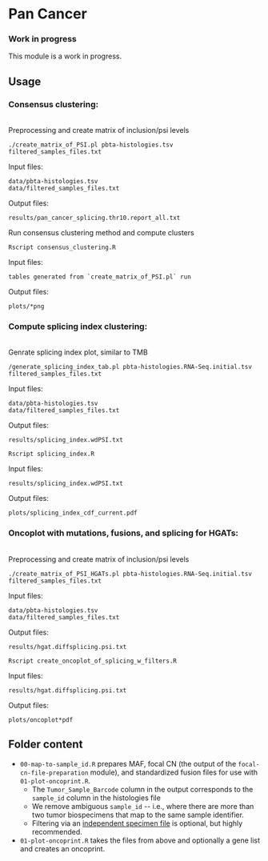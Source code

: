 # Pan Cancer

### Work in progress

This module is a work in progress.

## Usage
### Consensus clustering:
<br>Preprocessing and create matrix of inclusion/psi levels
```
./create_matrix_of_PSI.pl pbta-histologies.tsv filtered_samples_files.txt
```

Input files:
```
data/pbta-histologies.tsv
data/filtered_samples_files.txt
```

Output files:
```
results/pan_cancer_splicing.thr10.report_all.txt
```

Run consensus clustering method and compute clusters
```
Rscript consensus_clustering.R
```

Input files:
```
tables generated from `create_matrix_of_PSI.pl` run
```

Output files:
```
plots/*png
```

### Compute splicing index clustering:
<br>Genrate splicing index plot, similar to TMB

```
/generate_splicing_index_tab.pl pbta-histologies.RNA-Seq.initial.tsv filtered_samples_files.txt
```

Input files:
```
data/pbta-histologies.tsv
data/filtered_samples_files.txt
```

Output files:
```
results/splicing_index.wdPSI.txt
```

```
Rscript splicing_index.R
```

Input files:
```
results/splicing_index.wdPSI.txt
```

Output files:
```
plots/splicing_index_cdf_current.pdf
```

### Oncoplot with mutations, fusions, and splicing for HGATs:
<br>Preprocessing and create matrix of inclusion/psi levels
```
./create_matrix_of_PSI_HGATs.pl pbta-histologies.RNA-Seq.initial.tsv filtered_samples_files.txt
```

Input files:
```
data/pbta-histologies.tsv
data/filtered_samples_files.txt
```

Output files:
```
results/hgat.diffsplicing.psi.txt
```

```
Rscript create_oncoplot_of_splicing_w_filters.R
```

Input files:
```
results/hgat.diffsplicing.psi.txt
```

Output files:
```
plots/oncoplot*pdf
```

## Folder content

* `00-map-to-sample_id.R` prepares MAF, focal CN (the output of the `focal-cn-file-preparation` module), and standardized fusion files for use with `01-plot-oncoprint.R`.
  * The `Tumor_Sample_Barcode` column in the output corresponds to the `sample_id` column in the histologies file
  * We remove ambiguous `sample_id` -- i.e., where there are more than two tumor biospecimens that map to the same sample identifier.
  * Filtering via an [independent specimen file](https://alexslemonade.github.io/OpenPBTA-manuscript/#selection-of-independent-samples) is optional, but highly recommended.
* `01-plot-oncoprint.R` takes the files from above and optionally a gene list and creates an oncoprint.

